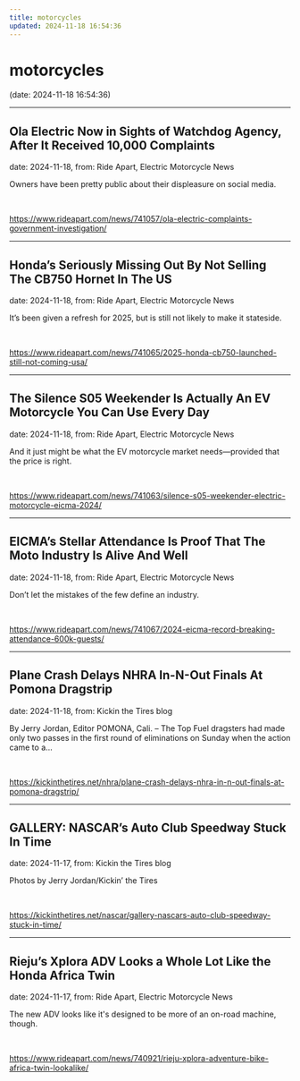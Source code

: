```yaml
---
title: motorcycles
updated: 2024-11-18 16:54:36
---
```


# motorcycles

(date: 2024-11-18 16:54:36)

---

## Ola Electric Now in Sights of Watchdog Agency, After It Received 10,000 Complaints

date: 2024-11-18, from: Ride Apart, Electric Motorcycle News

Owners have been pretty public about their displeasure on social media. 

<br> 

<https://www.rideapart.com/news/741057/ola-electric-complaints-government-investigation/>

---

## Honda’s Seriously Missing Out By Not Selling The CB750 Hornet In The US

date: 2024-11-18, from: Ride Apart, Electric Motorcycle News

It’s been given a refresh for 2025, but is still not likely to make it stateside. 
 

<br> 

<https://www.rideapart.com/news/741065/2025-honda-cb750-launched-still-not-coming-usa/>

---

## The Silence S05 Weekender Is Actually An EV Motorcycle You Can Use Every Day

date: 2024-11-18, from: Ride Apart, Electric Motorcycle News

And it just might be what the EV motorcycle market needs—provided that the price is right. 
 

<br> 

<https://www.rideapart.com/news/741063/silence-s05-weekender-electric-motorcycle-eicma-2024/>

---

## EICMA’s Stellar Attendance Is Proof That The Moto Industry Is Alive And Well

date: 2024-11-18, from: Ride Apart, Electric Motorcycle News

Don’t let the mistakes of the few define an industry.
 

<br> 

<https://www.rideapart.com/news/741067/2024-eicma-record-breaking-attendance-600k-guests/>

---

## Plane Crash Delays NHRA In-N-Out Finals At Pomona Dragstrip

date: 2024-11-18, from: Kickin the Tires blog

By Jerry Jordan, Editor POMONA, Cali. – The Top Fuel dragsters had made only two passes in the first round of eliminations on Sunday when the action came to a&#8230;  

<br> 

<https://kickinthetires.net/nhra/plane-crash-delays-nhra-in-n-out-finals-at-pomona-dragstrip/>

---

## GALLERY: NASCAR’s Auto Club Speedway Stuck In Time

date: 2024-11-17, from: Kickin the Tires blog

Photos by Jerry Jordan/Kickin&#8217; the Tires 

<br> 

<https://kickinthetires.net/nascar/gallery-nascars-auto-club-speedway-stuck-in-time/>

---

## Rieju’s Xplora ADV Looks a Whole Lot Like the Honda Africa Twin

date: 2024-11-17, from: Ride Apart, Electric Motorcycle News

The new ADV looks like it's designed to be more of an on-road machine, though. 
 

<br> 

<https://www.rideapart.com/news/740921/rieju-xplora-adventure-bike-africa-twin-lookalike/>

